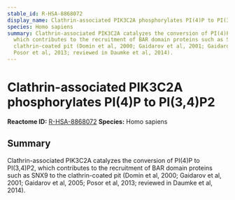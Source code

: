 ```yaml
---
stable_id: R-HSA-8868072
display_name: Clathrin-associated PIK3C2A phosphorylates PI(4)P to PI(3,4)P2
species: Homo sapiens
summary: Clathrin-associated PIK3C2A catalyzes the conversion of PI(4)P to PI(3,4)P2,
  which contributes to the recruitment of BAR domain proteins such as SNX9 to the
  clathrin-coated pit (Domin et al, 2000; Gaidarov et al, 2001; Gaidarov et al, 2005;
  Posor et al, 2013; reviewed in Daumke et al, 2014).
---
```


# Clathrin-associated PIK3C2A phosphorylates PI(4)P to PI(3,4)P2
**Reactome ID:** [R-HSA-8868072](https://reactome.org/content/detail/R-HSA-8868072)
**Species:** Homo sapiens

## Summary

Clathrin-associated PIK3C2A catalyzes the conversion of PI(4)P to PI(3,4)P2, which contributes to the recruitment of BAR domain proteins such as SNX9 to the clathrin-coated pit (Domin et al, 2000; Gaidarov et al, 2001; Gaidarov et al, 2005; Posor et al, 2013; reviewed in Daumke et al, 2014).
